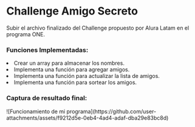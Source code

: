 <h1>Challenge Amigo Secreto</h1>
<p>Subir el archivo finalizado del Challenge propuesto por Alura Latam en el programa ONE.</p>

<h3>Funciones Implementadas:</h3>
<li>Crear un array para almacenar los nombres.</li>
<li>Implementa una función para agregar amigos.</li>
<li>Implementa una función para actualizar la lista de amigos.</li>
<li>Implementa una función para sortear los amigos.</li>

<h3>Captura de resultado final:</h3>
![Funcionamiento de mi programa](https://github.com/user-attachments/assets/f9212d5e-0eb4-4ad4-adaf-dba29e83bc8d)

